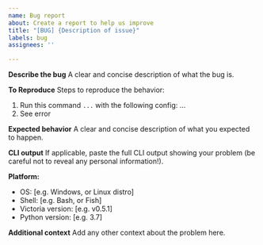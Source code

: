 ```yaml
---
name: Bug report
about: Create a report to help us improve
title: "[BUG] {Description of issue}"
labels: bug
assignees: ''

---
```


**Describe the bug**
A clear and concise description of what the bug is.

**To Reproduce**
Steps to reproduce the behavior:

1. Run this command `...` with the following config: ...
2. See error

**Expected behavior**
A clear and concise description of what you expected to happen.

**CLI output**
If applicable, paste the full CLI output showing your problem (be careful not to reveal any personal information!).

**Platform:**
 - OS: [e.g. Windows, or Linux distro]
 - Shell: [e.g. Bash, or Fish]
 - Victoria version: [e.g. v0.5.1]
 - Python version: [e.g. 3.7]

**Additional context**
Add any other context about the problem here.
